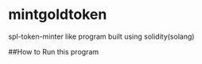 # mintgoldtoken
spl-token-minter like program built using solidity(solang) 

##How to Run this program

